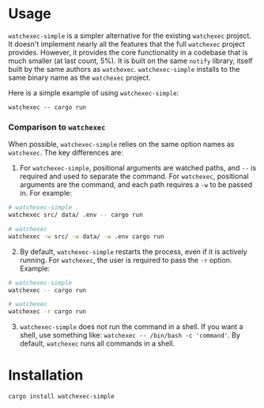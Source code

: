 # Usage

`watchexec-simple` is a simpler alternative for the existing `watchexec` project. It doesn't implement nearly 
all the features that the full `watchexec` project provides. However, it provides the core functionality in a codebase
that is much smaller (at last count, 5%). It is built on the same `notify` library, itself built by the same authors as `watchexec`. 
`watchexec-simple` installs to the same binary name as the `watchexec` project.

Here is a simple example of using `watchexec-simple`:

    watchexec -- cargo run

### Comparison to `watchexec`

When possible, `watchexec-simple` relies on the same option names as `watchexec`. The key differences are:

1. For `watchexec-simple`, positional arguments are watched paths, and `--` is required and used to separate the command. For `watchexec`, positional
   arguments are the command, and each path requires a `-w` to be passed in. For example:
   
```bash
# watchexec-simple
watchexec src/ data/ .env -- cargo run

# watchexec
watchexec -w src/ -w data/ -w .env cargo run
```

2. By default, `watchexec-simple` restarts the process, even if it is actively running. For `watchexec`, the user is required to pass the `-r` option. Example:

```bash
# watchexec-simple
watchexec -- cargo run

# watchexec
watchexec -r cargo run
```

3. `watchexec-simple` does not run the command in a shell. If you want a shell, 
   use something like: `watchexec -- /bin/bash -c 'command'`. By default,
   `watchexec` runs all commands in a shell.

# Installation

    cargo install watchexec-simple
